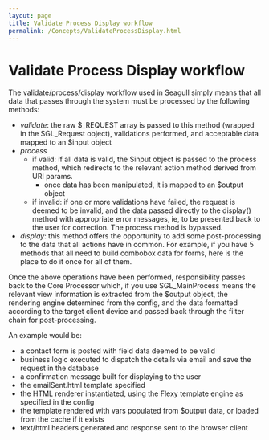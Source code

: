 ```yaml
---
layout: page
title: Validate Process Display workflow
permalink: /Concepts/ValidateProcessDisplay.html
---
```


<!-- Name: Concepts/ValidateProcessDisplay -->
<!-- Version: 3 -->
<!-- Last-Modified: 2006/04/01 23:32:25 -->
<!-- Author: demian -->
# Validate Process Display workflow

The validate/process/display workflow used in Seagull simply means that all data that passes through the system must be processed by the following methods:

  * *validate*: the raw $\_REQUEST array is passed to this method (wrapped in the SGL\_Request object), validations performed, and acceptable data mapped to an $input object
  * *process*
	* if valid: if all data is valid, the $input object is passed to the process method, which redirects to the relevant action method derived from URI params.
	  * once data has been manipulated, it is mapped to an $output object
	* if invalid: if one or more validations have failed, the request is deemed to be invalid, and the data passed directly to the display() method with appropriate error messages, ie, to be presented back to the user for correction.  The process method is bypassed.
  * *display*: this method offers the opportunity to add some post-processing to the data that all actions have in common. For example, if you have 5 methods that all need to build combobox data for forms, here is the place to do it once for all of them.

Once the above operations have been performed, responsibility passes back to the Core Processor which, if you use SGL\_MainProcess means the relevant view information is extracted from the $output object, the rendering engine determined from the config, and the data formatted according to the target client device and passed back through the filter chain for post-processing.  

An example would be:
 * a contact form is posted with field data deemed to be valid
 * business logic executed to dispatch the details via email and save the request in the database
 * a confirmation message built for displaying to the user
 * the emailSent.html template specified
 * the HTML renderer instantiated, using the Flexy template engine as specified in the config
 * the template rendered with vars populated from $output data, or loaded from the cache if it exists
 * text/html headers generated and response sent to the browser client